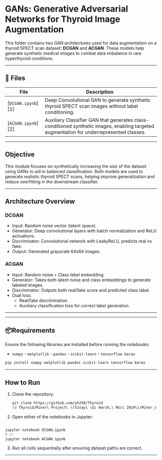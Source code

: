 # GANs: Generative Adversarial Networks for Thyroid Image Augmentation

This folder contains two GAN architectures used for data augmentation on a thyroid SPECT scan dataset: **DCGAN** and **ACGAN**. These models help generate synthetic medical images to combat data imbalance in rare hyperthyroid conditions.

---

## 📁 Files

| File | Description |
|------|-------------|
| [`DCGAN.ipynb`][1] | Deep Convolutional GAN to generate synthetic thyroid SPECT scan images without label conditioning. |
| [`ACGAN.ipynb`][2] | Auxiliary Classifier GAN that generates class-conditioned synthetic images, enabling targeted augmentation for underrepresented classes. |

---

##  Objective

This module focuses on synthetically increasing the size of the dataset using GANs to aid in balanced classification. Both models are used to generate realistic thyroid SPECT scans, helping improve generalization and reduce overfitting in the downstream classifier.

---

##  Architecture Overview

###  DCGAN

- Input: Random noise vector (latent space).
- Generator: Deep convolutional layers with batch normalization and ReLU activations.
- Discriminator: Convolutional network with LeakyReLU, predicts real vs fake.
- Output: Generated grayscale 64x64 images.

### ACGAN

- Input: Random noise + Class label embedding.
- Generator: Takes both latent noise and class embeddings to generate labeled images.
- Discriminator: Outputs both real/fake score and predicted class label.
- Dual loss:
  - Real/fake discrimination.
  - Auxiliary classification loss for correct label generation.

---
---

## 📦Requirements

Ensure the following libraries are installed before running the notebooks:
- ```numpy``` - ```matplotlib``` - ```pandas``` - ```scikit-learn``` - ```tensorflow keras```

```bash
pip install numpy matplotlib pandas scikit-learn tensorflow keras
```

---

## How to Run

1. Clone the repository:
   ```bash
   git clone https://github.com/yh250/Thyroid
   cd Thyroid/Minor\ Project\ \(Vinay\ \&\ Harsh,\ Msc\ 2024\)/Minor_codebase/Augmentation/GANs
   ```
2. Open either of the notebooks in Jupyter:

```bash

jupyter notebook DCGAN.ipynb
# or
jupyter notebook ACGAN.ipynb
```
3. Run all cells sequentially after ensuring dataset paths are correct.

---
